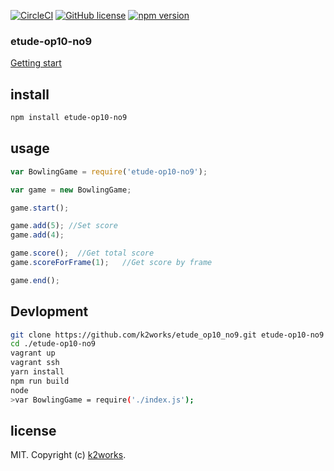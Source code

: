 
[![CircleCI](https://circleci.com/gh/k2works/etude_op10_no9.svg?style=svg)](https://circleci.com/gh/k2works/etude_op10_no9)
[![GitHub license](https://img.shields.io/badge/license-MIT-blue.svg)](https://raw.githubusercontent.com/k2works/etude_op10_no6/master/LICENSE.txt)
[![npm version](https://badge.fury.io/js/etude-op10-no9.svg)](https://badge.fury.io/js/etude-op10-no9)


### etude-op10-no9

[Getting start](./docs/README.md)


## install

```bash
npm install etude-op10-no9
```

## usage

```js
var BowlingGame = require('etude-op10-no9');

var game = new BowlingGame;

game.start();

game.add(5); //Set score 
game.add(4);

game.score();  //Get total score
game.scoreForFrame(1);   //Get score by frame

game.end();
```

## Devlopment

```bash
git clone https://github.com/k2works/etude_op10_no9.git etude-op10-no9
cd ./etude-op10-no9
vagrant up
vagrant ssh
yarn install
npm run build
node
>var BowlingGame = require('./index.js');
```

## license

MIT. Copyright (c) [k2works](http://feross.org).